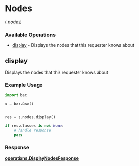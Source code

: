 # Nodes
(*.nodes*)

### Available Operations

* [display](#display) - Displays the nodes that this requester knows about

## display

Displays the nodes that this requester knows about

### Example Usage

```python
import bac

s = bac.Bac()


res = s.nodes.display()

if res.classes is not None:
    # handle response
    pass
```


### Response

**[operations.DisplayNodesResponse](../../models/operations/displaynodesresponse.md)**

